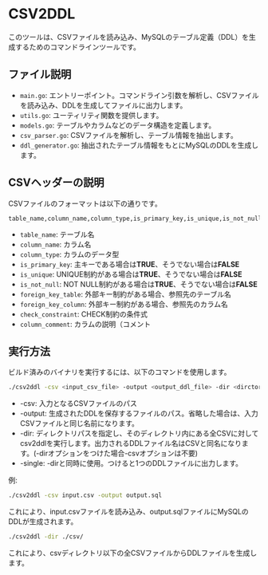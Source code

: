 # CSV2DDL

このツールは、CSVファイルを読み込み、MySQLのテーブル定義（DDL）を生成するためのコマンドラインツールです。

## ファイル説明
- `main.go`: エントリーポイント。コマンドライン引数を解析し、CSVファイルを読み込み、DDLを生成してファイルに出力します。
- `utils.go`: ユーティリティ関数を提供します。
- `models.go`: テーブルやカラムなどのデータ構造を定義します。
- `csv_parser.go`: CSVファイルを解析し、テーブル情報を抽出します。
- `ddl_generator.go`: 抽出されたテーブル情報をもとにMySQLのDDLを生成します。

## CSVヘッダーの説明
CSVファイルのフォーマットは以下の通りです。

```csv
table_name,column_name,column_type,is_primary_key,is_unique,is_not_null,foreign_key_table,foreign_key_column,check_constraint,column_comment
```

- `table_name`: テーブル名
- `column_name`: カラム名
- `column_type`: カラムのデータ型
- `is_primary_key`: 主キーである場合は**TRUE**、そうでない場合は**FALSE**
- `is_unique`: UNIQUE制約がある場合は**TRUE**、そうでない場合は**FALSE**
- `is_not_null`: NOT NULL制約がある場合は**TRUE**、そうでない場合は**FALSE**
- `foreign_key_table`: 外部キー制約がある場合、参照先のテーブル名
- `foreign_key_column`: 外部キー制約がある場合、参照先のカラム名
- `check_constraint`: CHECK制約の条件式
- `column_comment`: カラムの説明（コメント

## 実行方法
ビルド済みのバイナリを実行するには、以下のコマンドを使用します。

```bash
./csv2ddl -csv <input_csv_file> -output <output_ddl_file> -dir <dirctory_path> -single
```

- -csv: 入力となるCSVファイルのパス
- -output: 生成されたDDLを保存するファイルのパス。省略した場合は、入力CSVファイルと同じ名前になります。
- -dir: ディレクトリパスを指定し、そのディレクトリ内にある全CSVに対してcsv2ddlを実行します。出力されるDDLファイル名はCSVと同名になります。(-dirオプションをつけた場合-csvオプションは不要)
- -single: -dirと同時に使用。つけると1つのDDLファイルに出力します。

例:

```bash
./csv2ddl -csv input.csv -output output.sql
```

これにより、input.csvファイルを読み込み、output.sqlファイルにMySQLのDDLが生成されます。

```bash
./csv2ddl -dir ./csv/
```

これにより、csvディレクトリ以下の全CSVファイルからDDLファイルを生成します。
